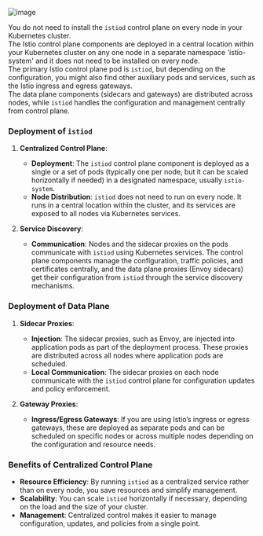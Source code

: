 
![image](https://github.com/HimanshuMishra123/istio-guide/assets/164254902/143db1e6-7af0-4bcd-baf6-086ea982356a)

You do not need to install the `istiod` control plane on every node in your Kubernetes cluster. <br/>
The Istio control plane components are deployed in a central location within your Kubernetes cluster on any one node in a separate namespace 'istio-system' and it does not need to be installed on every node.<br/>
The primary Istio control plane pod is `istiod`, but depending on the configuration, you might also find other auxiliary pods and services, such as the Istio ingress and egress gateways. <br/>
The data plane components (sidecars and gateways) are distributed across nodes, while `istiod` handles the configuration and management centrally from control plane.<br/>

### Deployment of `istiod`

1. **Centralized Control Plane**: 
   - **Deployment**: The `istiod` control plane component is deployed as a single or a set of pods (typically one per node, but it can be scaled horizontally if needed) in a designated namespace, usually `istio-system`.
   - **Node Distribution**: `istiod` does not need to run on every node. It runs in a central location within the cluster, and its services are exposed to all nodes via Kubernetes services.

2. **Service Discovery**: 
   - **Communication**: Nodes and the sidecar proxies on the pods communicate with `istiod` using Kubernetes services. The control plane components manage the configuration, traffic policies, and certificates centrally, and the data plane proxies (Envoy sidecars) get their configuration from `istiod` through the service discovery mechanisms.

### Deployment of Data Plane

1. **Sidecar Proxies**: 
   - **Injection**: The sidecar proxies, such as Envoy, are injected into application pods as part of the deployment process. These proxies are distributed across all nodes where application pods are scheduled.
   - **Local Communication**: The sidecar proxies on each node communicate with the `istiod` control plane for configuration updates and policy enforcement. 

2. **Gateway Proxies**: 
   - **Ingress/Egress Gateways**: If you are using Istio’s ingress or egress gateways, these are deployed as separate pods and can be scheduled on specific nodes or across multiple nodes depending on the configuration and resource needs.

### Benefits of Centralized Control Plane

- **Resource Efficiency**: By running `istiod` as a centralized service rather than on every node, you save resources and simplify management.
- **Scalability**: You can scale `istiod` horizontally if necessary, depending on the load and the size of your cluster.
- **Management**: Centralized control makes it easier to manage configuration, updates, and policies from a single point.
